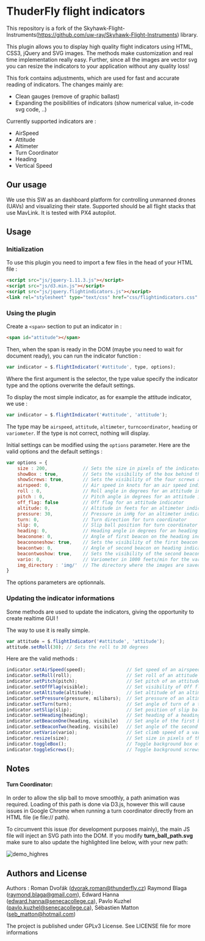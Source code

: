 ThuderFly flight indicators
===================

This repository is a fork of the Skyhawk-Flight-Instruments(https://github.com/uw-ray/Skyhawk-Flight-Instruments) library. 

This plugin allows you to display high quality flight indicators using HTML, CSS3, jQuery and SVG images. The methods make customization and real time implementation really easy. Further, since all the images are vector svg you can resize the indicators to your application without any quality loss!

This fork contains adjustments, which are used for fast and accurate reading of indicators. The changes mainly are:
 * Clean gauges (remove of graphic ballast)
 * Expanding the posibilities of indicators (show numerical value, in-code svg code, ..)

Currently supported indicators are :

* AirSpeed
* Attitude
* Altimeter
* Turn Coordinator
* Heading
* Vertical Speed

Our usage
--------------
We use this SW as an dashboard platform for controlling unmanned drones (UAVs) and visualizing their state. Supported should be all flight stacks that use MavLink. It is tested with PX4 autopilot. 



Usage
-------------------
### Initialization

To use this plugin you need to import a few files in the head of your HTML file :

```html
<script src="js/jquery-1.11.3.js"></script>
<script src="js/d3.min.js"></script>
<script src="js/jquery.flightindicators.js"></script>
<link rel="stylesheet" type="text/css" href="css/flightindicators.css" />
```

### Using the plugin
Create a `<span>` section to put an indicator in :

```html
<span id="attitude"></span>
```

Then, when the span is ready in the DOM (maybe you need to wait for document ready), you can run the indicator function :

```js
var indicator = $.flightIndicator('#attitude', type, options);
```
Where the first argument is the selector, the type value specify the indicator type and the options overwrite the default settings.

To display the most simple indicator, as for example the attitude indicator, we use :

```js
var indicator = $.flightIndicator('#attitude', 'attitude');
```

The type may be `airspeed`, `attitude`, `altimeter`, `turncoordinator`, `heading` or `variometer`. If the type is not correct, nothing will display.

Initial settings can be modified using the `options` parameter. Here are the valid options and the default settings :

```js
var options = {
	size : 200,				// Sets the size in pixels of the indicator (square)
	showBox : true,			// Sets the visibility of the box behind the instruments
	showScrews: true,		// Sets the visibility of the four screws around the instruments
	airspeed: 0,			// Air speed in knots for an air speed indicator
	roll : 0,				// Roll angle in degrees for an attitude indicator
	pitch : 0,				// Pitch angle in degrees for an attitude indicator
	off_flag: false			// Off flag for an attitude indicator
	altitude: 0,			// Altitude in feets for an altimeter indicator
	pressure: 30,			// Pressure in inHg for an altimeter indicator
	turn: 0,				// Turn direction for turn coordinator
	slip: 0,				// Slip ball position for turn coordinator (0 to 1; 0.5 is middle)
	heading: 0,				// Heading angle in degrees for an heading indicator
	beaconone: 0, 			// Angle of first beacon on the heading indicator
	beacononeshow: true,	// Sets the visibility of the first beacon on the heading indicator
	beacontwo: 0, 			// Angle of second beacon on heading indicator
	beacontwoshow: true,	// Sets the visibility of the second beacon on the heading indicator
	vario: 0,				// Variometer in 1000 feets/min for the variometer indicator
	img_directory : 'img/'	// The directory where the images are saved to
}
```

The options parameters are optionnals.

### Updating the indicator informations
Some methods are used to update the indicators, giving the opportunity to create realtime GUI !

The way to use it is really simple.

```js
var attitude = $.flightIndicator('#attitude', 'attitude');
attitude.setRoll(30); // Sets the roll to 30 degrees
```

Here are the valid methods :

```js
indicator.setAirSpeed(speed);				// Set speed of an airspeed indicator
indicator.setRoll(roll);					// Set roll of an attitude indicator
indicator.setPitch(pitch);					// Set pitch of an attitude indicator
indicator.setOffFlag(visible);				// Set visibility of Off flag of an attitude indicator
indicator.setAltitude(altitude);			// Set altitude of an altimeter indicator
indicator.setPressure(pressure, milibars);	// Set pressure of an altimeter indicator (inHg by default). If the second parameter is true, the units will be set to milibars.
indicator.setTurn(turn);					// Set angle of turn of a turn coordinator
indicator.setSlip(slip);					// Set position of slip ball of a turn coordinator. Range is between 0 and 1, 0.5 being the middle.
indicator.setHeading(heading);				// Set heading of a heading indicator
indicator.setBeaconOne(heading, visibile)	// Set angle of the first beacon of a heading indicator and its visibility
indicator.setBeaconTwo(heading, visibile)	// Set angle of the second beacon of a heading indicator and its visibility
indicator.setVario(vario);					// Set climb speed of a variometer indicator
indicator.resize(size);						// Set size in pixels of the indicator
indicator.toggleBox();						// Toggle background box of the indicator
indicator.toggleScrews();					// Toggle background screws of the indicator
```

Notes
-----------

#### Turn Coordinator:

In order to allow the slip ball to move smoothly, a path animation was required. Loading of this path is done via D3.js, however this will cause issues in Google Chrome when running a turn coordinator directly from an HTML file (ie file:// path). 

To circumvent this issue (for development purposes mainly), the main JS file will inject an SVG path into the DOM. If you modify **turn_ball_path.svg** make sure to also update the highlighted line below, with your new path:

![demo_highres](https://raw.githubusercontent.com/uw-ray/Skyhawk-Flight-Instruments/master/docs/move_path.png "move_path woes")

Authors and License
-----------
Authors : Roman Dvořák (dvorak.roman@thunderfly.cz) Raymond Blaga (raymond.blaga@gmail.com), Edward Hanna (edward.hanna@senecacollege.ca), Pavlo Kuzhel (pavlo.kuzhel@senecacollege.ca), Sébastien Matton (seb_matton@hotmail.com)

The project is published under GPLv3 License. See LICENSE file for more informations
